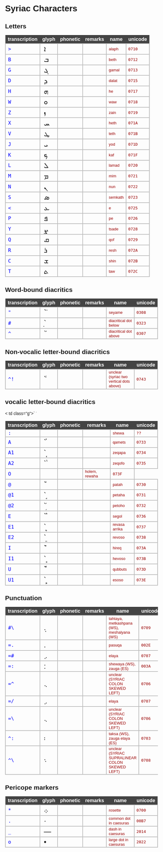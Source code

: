 # Syriac Characters

<style>
@font-face {
	font-family: "Estrangelo Edessa";
	src: url('https://github.com/annotation/text-fabric/blob/master/tf/browser/static/fonts/SyrCOMEdessa.otf?raw=true');
	src: url('https://github.com/annotation/text-fabric/blob/master/tf/browser/static/fonts/SyrCOMEdessa.woff?raw=true') format('woff');
}
</style>
<style>
body {
    font-family: sans-serif;
}
table.chars {
    border-collapse: collapse;
}
table.chars thead tr {
    color: #ffffff;
    background-color: #444444;
}
table.chars tbody td {
    border: 2px solid #bbbbbb;
    padding: 0.1em 0.5em;
}
h1.chars {
    margin-top: 1em;
}
.t {
    font-family: monospace;
    font-size: large;
    color: #0000ff;
}
.g {
    font-family: "Estrangelo Edessa", sans-serif;
    font-size: x-large;
}
.p {
    font-family: monospace;
    font-size: large;
    color: #666600;
}
.r {
    font-family: sans-serif;
    font-size: small;
    color: #555555;
}
.n {
    font-family: sans-serif;
    color: #990000;
    font-size: small;
}
.u {
    font-family: monospace;
    color: #990000;
}
</style>

## Letters

<table class="chars">
    <thead>
        <tr>
            <th>transcription</th>
            <th>glyph</th>
            <th>phonetic</th>
            <th>remarks</th>
            <th>name</th>
            <th>unicode</th>
        </tr>
    </thead>
    <tbody>
<tr>
  <td class="t">&gt;</td>
  <td class="g">ܐ</td>
  <td class="p"></td>
  <td class="r"></td>
  <td class="n">alaph</td>
  <td class="u">0710</td>
</tr>
<tr>
  <td class="t">B</td>
  <td class="g">ܒ</td>
  <td class="p"></td>
  <td class="r"></td>
  <td class="n">beth</td>
  <td class="u">0712</td>
</tr>
<tr>
  <td class="t">G</td>
  <td class="g">ܓ</td>
  <td class="p"></td>
  <td class="r"></td>
  <td class="n">gamal</td>
  <td class="u">0713</td>
</tr>
<tr>
  <td class="t">D</td>
  <td class="g">ܕ</td>
  <td class="p"></td>
  <td class="r"></td>
  <td class="n">dalat</td>
  <td class="u">0715</td>
</tr>
<tr>
  <td class="t">H</td>
  <td class="g">ܗ</td>
  <td class="p"></td>
  <td class="r"></td>
  <td class="n">he</td>
  <td class="u">0717</td>
</tr>
<tr>
  <td class="t">W</td>
  <td class="g">ܘ</td>
  <td class="p"></td>
  <td class="r"></td>
  <td class="n">waw</td>
  <td class="u">0718</td>
</tr>
<tr>
  <td class="t">Z</td>
  <td class="g">ܙ</td>
  <td class="p"></td>
  <td class="r"></td>
  <td class="n">zain</td>
  <td class="u">0719</td>
</tr>
<tr>
  <td class="t">X</td>
  <td class="g">ܚ</td>
  <td class="p"></td>
  <td class="r"></td>
  <td class="n">heth</td>
  <td class="u">071A</td>
</tr>
<tr>
  <td class="t">V</td>
  <td class="g">ܛ</td>
  <td class="p"></td>
  <td class="r"></td>
  <td class="n">teth</td>
  <td class="u">071B</td>
</tr>
<tr>
  <td class="t">J</td>
  <td class="g">ܝ</td>
  <td class="p"></td>
  <td class="r"></td>
  <td class="n">yod</td>
  <td class="u">071D</td>
</tr>
<tr>
  <td class="t">K</td>
  <td class="g">ܟ</td>
  <td class="p"></td>
  <td class="r"></td>
  <td class="n">kaf</td>
  <td class="u">071F</td>
</tr>
<tr>
  <td class="t">L</td>
  <td class="g">ܠ</td>
  <td class="p"></td>
  <td class="r"></td>
  <td class="n">lamad</td>
  <td class="u">0720</td>
</tr>
<tr>
  <td class="t">M</td>
  <td class="g">ܡ</td>
  <td class="p"></td>
  <td class="r"></td>
  <td class="n">mim</td>
  <td class="u">0721</td>
</tr>
<tr>
  <td class="t">N</td>
  <td class="g">ܢ</td>
  <td class="p"></td>
  <td class="r"></td>
  <td class="n">nun</td>
  <td class="u">0722</td>
</tr>
<tr>
  <td class="t">S</td>
  <td class="g">ܣ</td>
  <td class="p"></td>
  <td class="r"></td>
  <td class="n">semkath</td>
  <td class="u">0723</td>
</tr>
<tr>
  <td class="t">&lt;</td>
  <td class="g">ܥ</td>
  <td class="p"></td>
  <td class="r"></td>
  <td class="n">e</td>
  <td class="u">0725</td>
</tr>
<tr>
  <td class="t">P</td>
  <td class="g">ܦ</td>
  <td class="p"></td>
  <td class="r"></td>
  <td class="n">pe</td>
  <td class="u">0726</td>
</tr>
<tr>
  <td class="t">Y</td>
  <td class="g">ܨ</td>
  <td class="p"></td>
  <td class="r"></td>
  <td class="n">tsade</td>
  <td class="u">0728</td>
</tr>
<tr>
  <td class="t">Q</td>
  <td class="g">ܩ</td>
  <td class="p"></td>
  <td class="r"></td>
  <td class="n">qof</td>
  <td class="u">0729</td>
</tr>
<tr>
  <td class="t">R</td>
  <td class="g">ܪ</td>
  <td class="p"></td>
  <td class="r"></td>
  <td class="n">resh</td>
  <td class="u">072A</td>
</tr>
<tr>
  <td class="t">C</td>
  <td class="g">ܫ</td>
  <td class="p"></td>
  <td class="r"></td>
  <td class="n">shin</td>
  <td class="u">072B</td>
</tr>
<tr>
  <td class="t">T</td>
  <td class="g">ܬ</td>
  <td class="p"></td>
  <td class="r"></td>
  <td class="n">taw</td>
  <td class="u">072C</td>
</tr>
    </tbody>
</table>

## Word-bound diacritics

<table class="chars">
    <thead>
        <tr>
            <th>transcription</th>
            <th>glyph</th>
            <th>phonetic</th>
            <th>remarks</th>
            <th>name</th>
            <th>unicode</th>
        </tr>
    </thead>
    <tbody>
<tr>
  <td class="t">"</td>
  <td class="g">`̈</td>
  <td class="p"></td>
  <td class="r"></td>
  <td class="n">seyame</td>
  <td class="u">0308</td>
</tr>
<tr>
  <td class="t">#</td>
  <td class="g">`̣</td>
  <td class="p"></td>
  <td class="r"></td>
  <td class="n">diacritical dot below</td>
  <td class="u">0323</td>
</tr>
<tr>
  <td class="t">^</td>
  <td class="g">`̇</td>
  <td class="p"></td>
  <td class="r"></td>
  <td class="n">diacritical dot above</td>
  <td class="u">0307</td>
</tr>
    </tbody>
</table>

## Non-vocalic letter-bound diacritics

<table class="chars">
    <thead>
        <tr>
            <th>transcription</th>
            <th>glyph</th>
            <th>phonetic</th>
            <th>remarks</th>
            <th>name</th>
            <th>unicode</th>
        </tr>
    </thead>
    <tbody>
<tr>
  <td class="t">^!</td>
  <td class="g">`݃</td>
  <td class="p"></td>
  <td class="r"></td>
  <td class="n">unclear (syriac two vertical dots above)</td>
  <td class="u">0743</td>
</tr>
    </tbody>
</table>

## vocalic letter-bound diacritics

<table class="chars">
    <thead>
        <tr>
            <th>transcription</th>
            <th>glyph</th>
            <th>phonetic</th>
            <th>remarks</th>
            <th>name</th>
            <th>unicode</th>
        </tr>
    </thead>
    <tbody>
<tr>
  <td class="t">:</td>
  <td class="g"></td>
  <td class="p"></td>
  <td class="r"></td>
  <td class="n">shewa</td>
  <td class="u">??</td>
</tr>
<tr>
  <td class="t">A</td>
  <td class="g">`ܳ</td>
  <td class="p"></td>
  <td class="r"></td>
  <td class="n">qamets</td>
  <td class="u">0733</td>
</tr>
<tr>
  <td class="t">A1</td>
  <td class="g">`ܴ</td>
  <td class="p"></td>
  <td class="r"></td>
  <td class="n">zeqapa</td>
  <td class="u">0734</td>
</tr>
<tr>
  <td class="t">A2</td>
  <td class="g">`ܵ</td>
  <td class="p"></td>
  <td class="r"></td>
  <td class="n">zeqofo</td>
  <td class="u">0735</td>
</tr>
<tr>
  <td class="t">O</td><
  td class="g">`ܿ</td>
  <td class="p"></td>
  <td class="r"></td>
  <td class="n">holem, rewaha</td>
  <td class="u">073F</td>
</tr>
<tr>
  <td class="t">@</td>
  <td class="g">`ܰ</td>
  <td class="p"></td>
  <td class="r"></td>
  <td class="n">patah</td>
  <td class="u">0730</td>
</tr>
<tr>
  <td class="t">@1</td>
  <td class="g">`ܱ</td>
  <td class="p"></td>
  <td class="r"></td>
  <td class="n">petaha</td>
  <td class="u">0731</td>
</tr>
<tr>
  <td class="t">@2</td>
  <td class="g">`ܲ</td>
  <td class="p"></td>
  <td class="r"></td>
  <td class="n">petoho</td>
  <td class="u">0732</td>
</tr>
<tr>
  <td class="t">E</td>
  <td class="g">`ܶ</td>
  <td class="p"></td>
  <td class="r"></td>
  <td class="n">segol</td>
  <td class="u">0736</td>
</tr>
<tr>
  <td class="t">E1</td>
  <td class="g">`ܷ</td>
  <td class="p"></td>
  <td class="r"></td>
  <td class="n">revasa arrika</td>
  <td class="u">0737</td>
</tr>
<tr>
  <td class="t">E2</td>
  <td class="g">`ܸ</td>
  <td class="p"></td>
  <td class="r"></td>
  <td class="n">revoso</td>
  <td class="u">0738</td>
</tr>
<tr>
  <td class="t">I</td>
  <td class="g">`ܺ</td>
  <td class="p"></td>
  <td class="r"></td>
  <td class="n">hireq</td>
  <td class="u">073A</td>
</tr>
<tr>
  <td class="t">I1</td>
  <td class="g">`ܻ</td>
  <td class="p"></td>
  <td class="r"></td>
  <td class="n">hevoso</td>
  <td class="u">073B</td>
</tr>
<tr>
  <td class="t">U</td>
  <td class="g">`ܽ</td>
  <td class="p"></td>
  <td class="r"></td>
  <td class="n">qubbuts</td>
  <td class="u">073D</td>
</tr>
<tr>
  <td class="t">U1</td>
  <td class="g">`ܾ</td>
  <td class="p"></td>
  <td class="r"></td>
  <td class="n">esoso</td>
  <td class="u">073E</td>
</tr>
    </tbody>
</table>

## Punctuation

<table class="chars">
    <thead>
        <tr>
            <th>transcription</th>
            <th>glyph</th>
            <th>phonetic</th>
            <th>remarks</th>
            <th>name</th>
            <th>unicode</th>
        </tr>
    </thead>
    <tbody>
<tr>
  <td class="t">#&#92;</td>
  <td class="g">܉</td>
  <td class="p"></td>
  <td class="r"></td>
  <td class="n">tahtaya, metkashpana (WS), meshalyana (WS)</td>
  <td class="u">0709</td>
</tr>
<tr>
  <td class="t">=.</td>
  <td class="g">.</td>
  <td class="p"></td>
  <td class="r"></td>
  <td class="n">pasuqa</td>
  <td class="u">002E</td>
</tr>
<tr>
  <td class="t">=#</td>
  <td class="g">܇</td>
  <td class="p"></td>
  <td class="r"></td>
  <td class="n">elaya</td>
  <td class="u">0707</td>
</tr>
<tr>
  <td class="t">=:</td>
  <td class="g">:</td>
  <td class="p"></td>
  <td class="r"></td>
  <td class="n">shewaya (WS), zauga (ES)</td>
  <td class="u">003A</td>
</tr>
<tr>
  <td class="t">=^</td>
  <td class="g">܆</td>
  <td class="p"></td>
  <td class="r"></td>
  <td class="n">unclear (SYRIAC COLON SKEWED LEFT)</td>
  <td class="u">0706</td>
</tr>
<tr>
  <td class="t">=/</td>
  <td class="g">܇</td>
  <td class="p"></td>
  <td class="r"></td>
  <td class="n">elaya</td>
  <td class="u">0707</td>
</tr>
<tr>
  <td class="t">=&#92;</td>
  <td class="g">܆</td>
  <td class="p"></td>
  <td class="r"></td>
  <td class="n">unclear (SYRIAC COLON SKEWED LEFT)</td>
  <td class="u">0706</td>
</tr>
<tr>
  <td class="t">^:</td>
  <td class="g">܃</td>
  <td class="p"></td>
  <td class="r"></td>
  <td class="n">taksa (WS), zauga elaya (ES)</td>
  <td class="u">0703</td>
</tr>
<tr>
  <td class="t">^&#92;</td>
  <td class="g">܈</td>
  <td class="p"></td>
  <td class="r"></td>
  <td class="n">unclear (SYRIAC SUPRALINEAR COLON SKEWED LEFT)</td>
  <td class="u">0708</td>
</tr>
    </tbody>
</table>

## Pericope markers

<table class="chars">
    <thead>
        <tr>
            <th>transcription</th>
            <th>glyph</th>
            <th>phonetic</th>
            <th>remarks</th>
            <th>name</th>
            <th>unicode</th>
        </tr>
    </thead>
    <tbody>
<tr>
  <td class="t">&#42;</td>
  <td class="g">܀</td>
  <td class="p"></td>
  <td class="r"></td>
  <td class="n">rosette</td>
  <td class="u">0700</td>
</tr>
<tr>
  <td class="t">.</td>
  <td class="g">·</td>
  <td class="p"></td>
  <td class="r"></td>
  <td class="n">common dot in caesuras</td>
  <td class="u">00B7</td>
</tr>
<tr>
  <td class="t">&#95;</td>
  <td class="g">—</td>
  <td class="p"></td>
  <td class="r"></td>
  <td class="n">dash in caesuras</td>
  <td class="u">2014</td>
</tr>
<tr>
  <td class="t">o</td>
  <td class="g">•</td>
  <td class="p"></td>
  <td class="r"></td>
  <td class="n">large dot in caesuras</td>
  <td class="u">2022</td>
</tr>
    </tbody>
</table>
